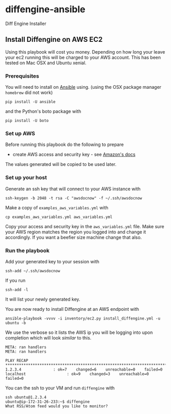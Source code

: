# diffengine-ansible
Diff Engine Installer

## Install Diffengine on AWS EC2

Using this playbook will cost you money. Depending on how long your leave your
ec2 running this will be charged to your AWS account. This has been tested on
Mac OSX and Ubuntu xenial.

### Prerequisites

You will need to install on  [Ansible](https://ansible.com) using. (using the OSX package manager `homebrew` did not work)

```
pip install -U ansible
```

and the Python's boto package with

```
pip install -U boto
```

### Set up AWS

Before running this playbook do the following to prepare

* create AWS access and security key  - see [Amazon's
  docs](http://docs.aws.amazon.com/AWSSimpleQueueService/latest/SQSGettingStartedGuide/AWSCredentials.html)

The values generated will be copied to be used later.

### Set up your host

Generate an ssh key that will connect to your AWS instance with

```
ssh-keygen -b 2048 -t rsa -C "awsdocnow" -f ~/.ssh/awsdocnow
```

Make a copy of `examples_aws_variables.yml` with

```
cp examples_aws_variables.yml aws_variables.yml
```

Copy your access and security key in the `aws_variables.yml` file. Make sure your AWS region matches the region you logged into and change it accordingly. If you want a beefier size machine change that also.

### Run the playbook

Add your generated key to your session with

```
ssh-add ~/.ssh/awsdocnow
```

If you run

```
ssh-add -l
```

It will list your newly generated key.

You are now ready to install Diffengine at an AWS endpoint with

```
ansible-playbook -vvvv -i inventory/ec2.py install_diffengine.yml -u ubuntu -b
```

We use the verbose so it lists the AWS ip you will be logging into upon completion which will look *similar* to this.

```
META: ran handlers
META: ran handlers

PLAY RECAP **********************************************************************************************************************************************************************************************************
1.2.3.4              : ok=7    changed=6    unreachable=0    failed=0
localhost                  : ok=9    changed=3    unreachable=0    failed=0
```

You can the ssh to your VM and run `diffengine` with

```
ssh ubuntu@1.2.3.4
ubuntu@ip-172-31-26-233:~$ diffengine
What RSS/Atom feed would you like to monitor?
